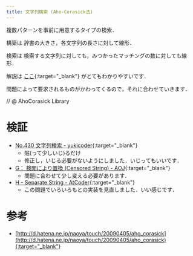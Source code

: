 ```yaml
---
title: 文字列検索 (Aho-Corasick法)
---
```


複数パターンを事前に用意するタイプの検索．


構築は 辞書の大きさ，各文字列の長さに対して線形．

検索は 検索する文字列に対しても，みつかったマッチングの数に対しても線形．

解説は [ここ](http://d.hatena.ne.jp/naoya/touch/20090405/aho_corasick){:target="_blank"} がとてもわかりやすいです．<!--_-->

問題によって要求されるものがかわってくるので，それに合わせていきます．

// @ AhoCorasick Library

# 検証

* [No.430 文字列検索 - yukicoder](https://yukicoder.me/submissions/281765){:target="_blank"}<!--_-->
  * 貼(って少しいじ)るだけ
  * 修正し，いじる必要がないようにしました．いじってもいいです．
* [G： 検閲により置換 (Censored String) - AOJ](https://onlinejudge.u-aizu.ac.jp/status/users/luma/submissions/1/2873/judge/3116720/C++14){:target="_blank"}<!--_-->
  * 問題に合わせて少し変える必要があります．
* [H - Separate String - AtCoder](https://beta.atcoder.jp/contests/jag2017autumn/submissions/3107157){:target="_blank"}
  * この問題でいろいろもとの実装を見直しました．いい感じです．

# 参考

* [http://d.hatena.ne.jp/naoya/touch/20090405/aho_corasick](http://d.hatena.ne.jp/naoya/touch/20090405/aho_corasick){:target="_blank"}<!--_-->


